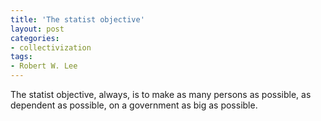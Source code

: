```yaml
---
title: 'The statist objective'
layout: post
categories:
- collectivization
tags:
- Robert W. Lee
---
```


The statist objective, always, is to make as many persons as possible, as dependent as possible, on a government as big as possible.